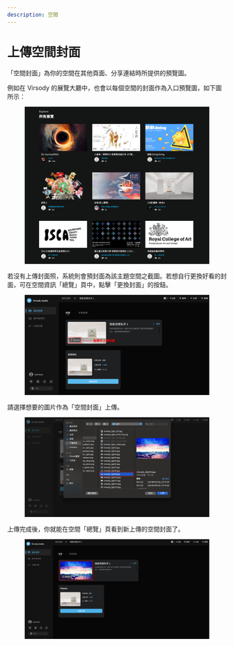 ```yaml
---
description: 空間
---
```


# 上傳空間封面

「空間封面」為你的空間在其他頁面、分享連結時所提供的預覽圖。

例如在 Virsody 的展覽大廳中，也會以每個空間的封面作為入口預覽圖，如下圖所示：

<figure><img src="../.gitbook/assets/virsody.io_explore (1).png" alt=""><figcaption></figcaption></figure>

若沒有上傳封面照，系統則會預封面為該主題空間之截圖。若想自行更換好看的封面，可在空間資訊「總覽」頁中，點擊「更換封面」的按鈕。

<figure><img src="../.gitbook/assets/Frame 21.png" alt=""><figcaption></figcaption></figure>

請選擇想要的圖片作為「空間封面」上傳。

<figure><img src="../.gitbook/assets/Frame 22.png" alt=""><figcaption></figcaption></figure>

上傳完成後，你就能在空間「總覽」頁看到新上傳的空間封面了。

<figure><img src="../.gitbook/assets/Frame 23.png" alt=""><figcaption></figcaption></figure>
